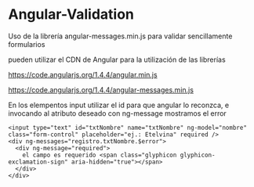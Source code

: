 # Angular-Validation
Uso de la librería angular-messages.min.js para validar sencillamente formularios

pueden utilizar el CDN de Angular para la utilización de las librerías

https://code.angularjs.org/1.4.4/angular.min.js

https://code.angularjs.org/1.4.4/angular-messages.min.js

En los elempentos input utilizar el id para que angular lo reconzca, e invocando al atributo deseado con ng-message mostramos el error

```
<input type="text" id="txtNombre" name="txtNombre" ng-model="nombre" class="form-control" placeholder="ej.: Etelvina" required />
<div ng-messages="registro.txtNombre.$error">
  <div ng-message="required">
    el campo es requerido <span class="glyphicon glyphicon-exclamation-sign" aria-hidden="true"></span> 
  </div>
</div> 
```
